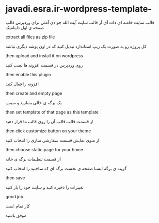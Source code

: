 # javadi.esra.ir-wordpress-template-


قالب سایت خامنه ای دات آی آر قالب سایت آیت الله جوادی آملی برای وردپرس قالب صفحه ی اول داینامیک


extract all files as zip file

کل پروژه رو به صورت یک زیپ استاندارد تبدیل کنید که در اون پوشه دیگری نباشه

then upload and install it on wordpress 

روی وردپرس در قسمت افزونه ها نصب کنید

then enable this plugin

افزونه را فعال کنید

then create and empty page

یک برگه ی خالی بسازید و سپس

then set template of that page as this template

از قسمت قالب قالب آن را روی قالب ما قرار دهید

then click customize button on your theme

از منوی نمایش قسمت سفارشی سازی را انتخاب کنید

then choose static page for your home

از قسمت تنظیمات برگه ی خانه

گزینه ی برگه ایستا صفحه ی نخست برگه ای که ساختید را انتخاب کنید 

then save

تغییرات را ذخیره کنید و سایت خود را باز کنید

good job

کار تمام است

موفق باشید



